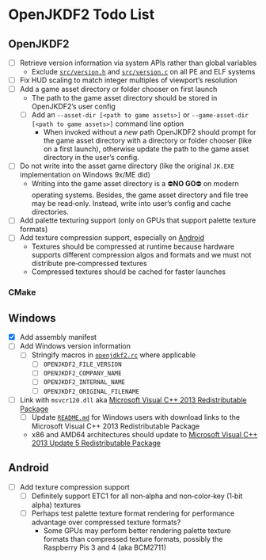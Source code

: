 # OpenJKDF2 Todo List

## OpenJKDF2
* [ ] Retrieve version information via system APIs rather than global variables
  * Exclude [`src/version.h`](src/version.h) and [`src/version.c`](src/version.c)
    on all PE and ELF systems
* [ ] Fix HUD scaling to match integer multiples of viewport&rsquo;s resolution
* [ ] Add a game asset directory or folder chooser on first launch
  * The path to the game asset directory should be stored in OpenJKDF2&rsquo;s
    user config
  * [ ] Add an `--asset-dir [<path to game assets>]` or `--game-asset-dir [<path to game assets>]` command line option
    * When invoked without a *new* path OpenJKDF2 should prompt for the
      game asset directory with a directory or folder chooser (like on a first
      launch), otherwise update the path to the game asset directory in the
      user&rsquo;s config.
* [ ] Do not write into the asset game directory (like the original `JK.EXE` implementation on Windows 9x/ME did)
  * Writing into the game asset directory is a &#x26D4;**NO GO**&#x26D4; on modern operating
    systems. Besides, the game asset directory and file tree may be
    read&#x2011;only. Instead, write into user&rsquo;s config and cache
    directories.
* [ ] Add palette texturing support (only on GPUs that support palette texture formats)
* [ ] Add texture compression support, especially on [Android](#Android)
  * Textures should be compressed at runtime because hardware supports different
    compression algos and formats and we must not distribute
    pre&#x2011;compressed textures
  * Compressed textures should be cached for faster launches

### CMake

## Windows
* [x] Add assembly manifest
* [ ] Add Windows version information
  * [ ] Stringify macros in [`openjdkf2.rc`](packaging/win32/openjkdf2.rc "openjdkf2.rc") where applicable
    * [ ] `OPENJKDF2_FILE_VERSION`
    * [ ] `OPENJKDF2_COMPANY_NAME`
    * [ ] `OPENJKDF2_INTERNAL_NAME`
    * [ ] `OPENJKDF2_ORIGINAL_FILENAME`
* [ ] Link with `msvcr120.dll` aka [Microsoft Visual C++ 2013 Redistributable Package](https://www.microsoft.com/download/40784)
  * [ ] Update [`README.md`](README.md) for Windows users with download links to
    the Microsoft Visual C++ 2013 Redistributable Package
  * x86 and AMD64 architectures should update to
    [Microsoft Visual C++ 2013 Update 5 Redistributable Package](https://support.microsoft.com/help/3138367 "Visual C++ 2013 Update 5 Redistributable Package")

## Android
* [ ] Add texture compression support
  * [ ] Definitely support ETC1 for all non&#x2011;alpha and
    non&#x2011;color&#x2011;key (1&#x2011;bit alpha) textures
  * [ ] Perhaps test palette texture format rendering for performance advantage over compressed texture formats?
    * Some GPUs may perform better rendering palette texture formats than
      compressed texture formats, possibly the Raspberry Pis 3 and 4 (aka BCM2711)
